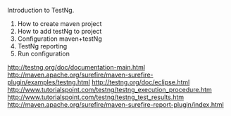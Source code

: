 Introduction to TestNg.
1. How to create maven project 
2. How to add testNg to project
3. Configuration maven+testNg
4. TestNg reporting
5. Run configuration

http://testng.org/doc/documentation-main.html
http://maven.apache.org/surefire/maven-surefire-plugin/examples/testng.html
http://testng.org/doc/eclipse.html
http://www.tutorialspoint.com/testng/testng_execution_procedure.htm
http://www.tutorialspoint.com/testng/testng_test_results.htm
http://maven.apache.org/surefire/maven-surefire-report-plugin/index.html
